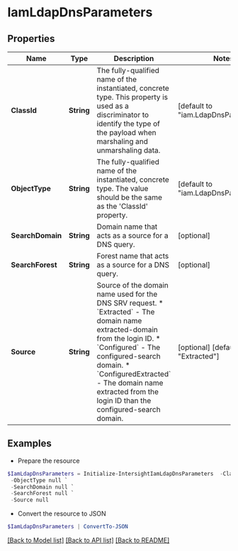 # IamLdapDnsParameters
## Properties

Name | Type | Description | Notes
------------ | ------------- | ------------- | -------------
**ClassId** | **String** | The fully-qualified name of the instantiated, concrete type. This property is used as a discriminator to identify the type of the payload when marshaling and unmarshaling data. | [default to "iam.LdapDnsParameters"]
**ObjectType** | **String** | The fully-qualified name of the instantiated, concrete type. The value should be the same as the &#39;ClassId&#39; property. | [default to "iam.LdapDnsParameters"]
**SearchDomain** | **String** | Domain name that acts as a source for a DNS query. | [optional] 
**SearchForest** | **String** | Forest name that acts as a source for a DNS query. | [optional] 
**Source** | **String** | Source of the domain name used for the DNS SRV request. * &#x60;Extracted&#x60; - The domain name extracted-domain from the login ID. * &#x60;Configured&#x60; - The configured-search domain. * &#x60;ConfiguredExtracted&#x60; - The domain name extracted from the login ID than the configured-search domain. | [optional] [default to "Extracted"]

## Examples

- Prepare the resource
```powershell
$IamLdapDnsParameters = Initialize-IntersightIamLdapDnsParameters  -ClassId null `
 -ObjectType null `
 -SearchDomain null `
 -SearchForest null `
 -Source null
```

- Convert the resource to JSON
```powershell
$IamLdapDnsParameters | ConvertTo-JSON
```

[[Back to Model list]](../README.md#documentation-for-models) [[Back to API list]](../README.md#documentation-for-api-endpoints) [[Back to README]](../README.md)

